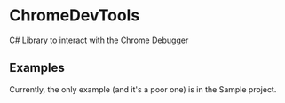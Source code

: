 # ChromeDevTools
C# Library to interact with the Chrome Debugger

## Examples

Currently, the only example (and it's a poor one) is in the Sample project.
